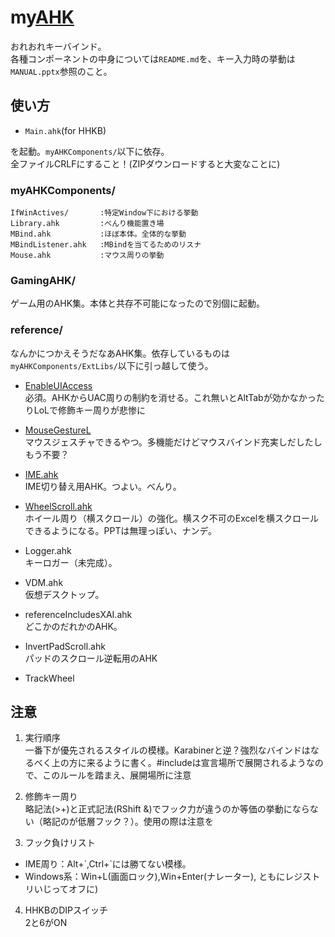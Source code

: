 my[AHK][AHK]
======================
おれおれキーバインド。  
各種コンポーネントの中身については`README.md`を、キー入力時の挙動は`MANUAL.pptx`参照のこと。



使い方
------
+ `Main.ahk`(for HHKB)

を起動。`myAHKComponents/`以下に依存。  
全ファイルCRLFにすること！(ZIPダウンロードすると大変なことに)

### myAHKComponents/ ###
    IfWinActives/       :特定Window下における挙動
    Library.ahk         :べんり機能置き場
    MBind.ahk           :ほぼ本体。全体的な挙動
    MBindListener.ahk   :MBindを当てるためのリスナ
    Mouse.ahk           :マウス周りの挙動

### GamingAHK/ ###
ゲーム用のAHK集。本体と共存不可能になったので別個に起動。

### reference/ ###

なんかにつかえそうだなあAHK集。依存しているものは
`myAHKComponents/ExtLibs/`以下に引っ越して使う。

+ [EnableUIAccess][EnableUIAccess]  
必須。AHKからUAC周りの制約を消せる。これ無いとAltTabが効かなかったりLoLで修飾キー周りが悲惨に  

+ [MouseGestureL][MouseGestureL]  
マウスジェスチャできるやつ。多機能だけどマウスバインド充実しだしたしもう不要？

+ [IME.ahk][IME.ahk]  
IME切り替え用AHK。つよい。べんり。

+ [WheelScroll.ahk][WheelScroll.ahk]  
ホイール周り（横スクロール）の強化。横スク不可のExcelを横スクロールできるようになる。PPTは無理っぽい、ナンデ。

+ Logger.ahk  
キーロガー（未完成）。

+ VDM.ahk  
仮想デスクトップ。

+ referenceIncludesXAI.ahk  
どこかのだれかのAHK。

+ InvertPadScroll.ahk  
パッドのスクロール逆転用のAHK

+ TrackWheel


注意
----------------
1. 実行順序  
一番下が優先されるスタイルの模様。Karabinerと逆？強烈なバインドはなるべく上の方に来るように書く。#includeは宣言場所で展開されるようなので、このルールを踏まえ、展開場所に注意

2. 修飾キー周り  
略記法(>+)と正式記法(RShift &)でフック力が違うのか等価の挙動にならない（略記のが低層フック？）。使用の際は注意を

3. フック負けリスト
  + IME周り：Alt+\`,Ctrl+\`には勝てない模様。
  + Windows系：Win+L(画面ロック),Win+Enter(ナレーター), ともにレジストリいじってオフに)

4. HHKBのDIPスイッチ  
2と6がON



[AHK]: https://github.com/AutoHotkey/AutoHotkey
[WheelScroll.ahk]: http://blechmusik.hatenablog.jp/entry/20100529/1275141213
[IME.ahk]: http://www6.atwiki.jp/eamat/pages/17.html
[MouseGestureL]: http://hp.vector.co.jp/authors/VA018351/mglahk.html
[EnableUIAccess]: http://www.autohotkey.com/board/topic/70449-enable-interaction-with-administrative-programs/
